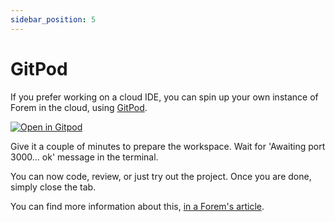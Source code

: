 ```yaml
---
sidebar_position: 5
---
```


# GitPod

If you prefer working on a cloud IDE, you can spin up your own instance of Forem
in the cloud, using [GitPod](https://gitpod.io/#https://github.com/forem/forem).

[![Open in
Gitpod](https://gitpod.io/button/open-in-gitpod.svg)](https://gitpod.io/#https://github.com/forem/forem)

Give it a couple of minutes to prepare the workspace. Wait for 'Awaiting port 3000... ok' message in the terminal.

You can now code, review, or just try out the project. Once you are done, simply close the tab.

You can find more information about this,
[in a Forem's article](https://dev.to/ben/spin-up-a-local-instance-of-dev-in-the-cloud-with-gitpod-it-s-incredibly-simple-pij).
